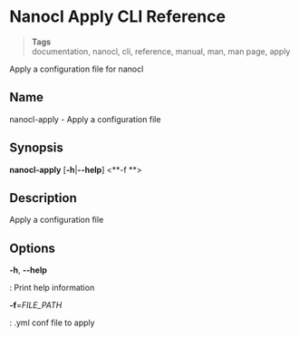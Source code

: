 <h1 id="nxtmdoc-meta-title">Nanocl Apply CLI Reference</h1>

<blockquote class="tags">
	<strong>Tags</strong>
	</br>
 <span id="nxtmdoc-meta-keywords">
	  documentation, nanocl, cli, reference, manual, man, man page, apply
  </span>
</blockquote>

<p id="nxtmdoc-meta-description">
Apply a configuration file for nanocl
</p>

<h2>Name</h2>

nanocl-apply - Apply a configuration file

<h2>Synopsis</h2>

**nanocl-apply** \[**-h**\|**\--help**\] \<**-f **\>

<h2>Description</h2>

Apply a configuration file

<h2>Options</h2>

**-h**, **\--help**

:   Print help information

**-f**=*FILE\_PATH*

:   .yml conf file to apply
